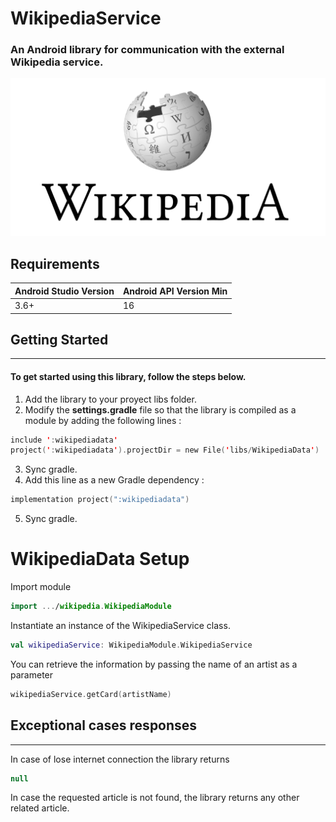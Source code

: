 # **WikipediaService**


### An Android library for communication with the external **Wikipedia** service.  
    
![alt text](images/wikipedia_logo.png) 


## Requirements  

Android Studio Version | Android API Version Min 
------------ | -------------
3.6+ | 16

## Getting Started    
-----------------------
#### To get started using this library, follow the steps below.  

1. Add the library to your proyect libs folder.
2. Modify the **settings.gradle** file so that the library is compiled as a module by adding the following lines : 

```kotlin 
include ':wikipediadata'
project(':wikipediadata').projectDir = new File('libs/WikipediaData')
```

3. Sync gradle. 
4. Add this line as a new Gradle dependency :

```kotlin 
implementation project(":wikipediadata")
```

5. Sync gradle.    
  

# WikipediaData Setup  

Import module
```kotlin
import .../wikipedia.WikipediaModule 
```


Instantiate an instance of the WikipediaService class.

```kotlin 
val wikipediaService: WikipediaModule.WikipediaService
```

You can retrieve the information by passing the name of an artist as a parameter

```kotlin
wikipediaService.getCard(artistName)
```
## Exceptional cases responses
______________

In case of lose internet connection the library returns   

 ```kotlin
null
```

In case the requested article is not found, the library returns any other related article.

